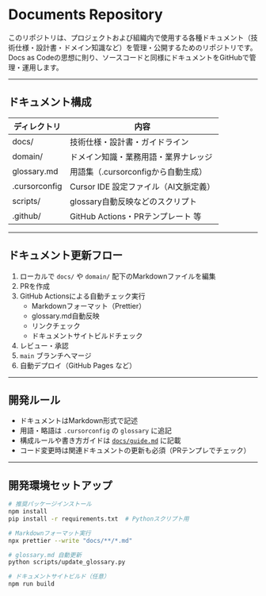 # Documents Repository

このリポジトリは、プロジェクトおよび組織内で使用する各種ドキュメント（技術仕様・設計書・ドメイン知識など）を管理・公開するためのリポジトリです。  
Docs as Codeの思想に則り、ソースコードと同様にドキュメントをGitHubで管理・運用します。

---

## ドキュメント構成

| ディレクトリ | 内容 |
|--------------|------|
| docs/        | 技術仕様・設計書・ガイドライン |
| domain/      | ドメイン知識・業務用語・業界ナレッジ |
| glossary.md  | 用語集（.cursorconfigから自動生成） |
| .cursorconfig| Cursor IDE 設定ファイル（AI文脈定義） |
| scripts/     | glossary自動反映などのスクリプト |
| .github/     | GitHub Actions・PRテンプレート 等 |

---

## ドキュメント更新フロー

1. ローカルで `docs/` や `domain/` 配下のMarkdownファイルを編集
2. PRを作成
3. GitHub Actionsによる自動チェック実行
    - Markdownフォーマット（Prettier）
    - glossary.md自動反映
    - リンクチェック
    - ドキュメントサイトビルドチェック
4. レビュー・承認
5. `main` ブランチへマージ
6. 自動デプロイ（GitHub Pages など）

---

## 開発ルール

- ドキュメントはMarkdown形式で記述
- 用語・略語は `.cursorconfig` の `glossary` に追記
- 構成ルールや書き方ガイドは [`docs/guide.md`](docs/guide.md) に記載
- コード変更時は関連ドキュメントの更新も必須（PRテンプレでチェック）

---

## 開発環境セットアップ

```bash
# 推奨パッケージインストール
npm install
pip install -r requirements.txt  # Pythonスクリプト用

# Markdownフォーマット実行
npx prettier --write "docs/**/*.md"

# glossary.md 自動更新
python scripts/update_glossary.py

# ドキュメントサイトビルド（任意）
npm run build
